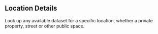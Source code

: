 ## Location Details

Look up any available dataset for a specific location, whether a private property, street or other public space.
